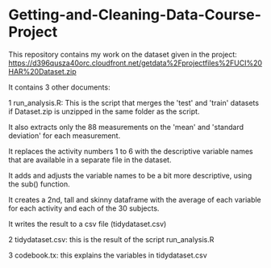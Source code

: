 # Getting-and-Cleaning-Data-Course-Project
This repository contains my work on the dataset given in the project:
https://d396qusza40orc.cloudfront.net/getdata%2Fprojectfiles%2FUCI%20HAR%20Dataset.zip

It contains 3 other documents:

1 run_analysis.R: 
  This is the script that merges the 'test' and 'train' datasets if Dataset.zip is unzipped in the same folder as the script.

  It also extracts only the 88 measurements on the 'mean' and 'standard deviation' for each measurement. 
    
  It replaces the activity numbers 1 to 6 with the descriptive variable names that are available in a separate file in the dataset.
    
  It adds and adjusts the variable names to be a bit more descriptive, using the sub() function.
    
  It creates a 2nd, tall and skinny dataframe with the average of each variable for each activity and each of the 30 subjects.
    
  It writes the result to a csv file (tidydataset.csv)
    
2 tidydataset.csv: this is the result of the script run_analysis.R

3 codebook.tx: this explains the variables in tidydataset.csv
